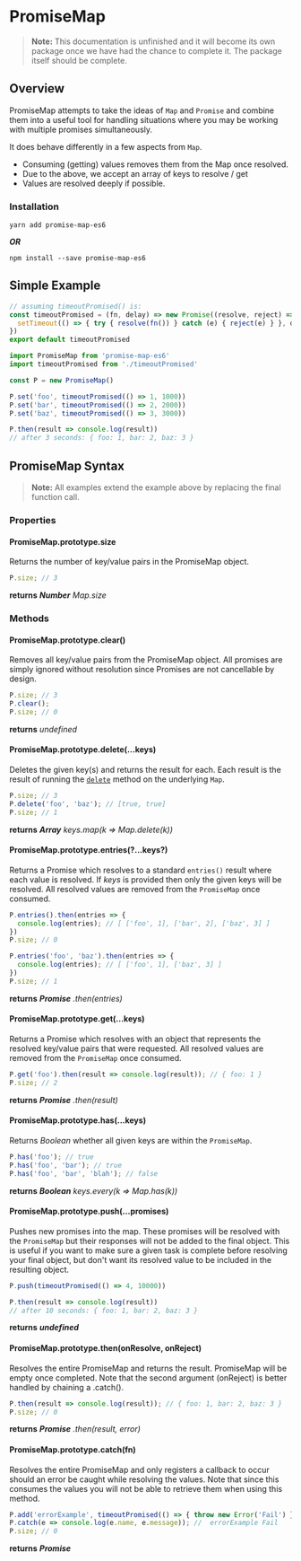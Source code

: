 # PromiseMap

> **Note:** This documentation is unfinished and it will become its own package
> once we have had the chance to complete it.  The package itself should be complete.

## Overview

PromiseMap attempts to take the ideas of `Map` and `Promise` and combine them 
into a useful tool for handling situations where you may be working with multiple 
promises simultaneously.

It does behave differently in a few aspects from `Map`.

  - Consuming (getting) values removes them from the Map once resolved.
  - Due to the above, we accept an array of keys to resolve / get
  - Values are resolved deeply if possible.

### Installation

```
yarn add promise-map-es6
```

***OR***

```
npm install --save promise-map-es6
```

## Simple Example

```javascript
// assuming timeoutPromised() is:
const timeoutPromised = (fn, delay) => new Promise((resolve, reject) => {
  setTimeout(() => { try { resolve(fn()) } catch (e) { reject(e) } }, delay)
})
export default timeoutPromised
```

```javascript
import PromiseMap from 'promise-map-es6'
import timeoutPromised from './timeoutPromised'

const P = new PromiseMap()

P.set('foo', timeoutPromised(() => 1, 1000))
P.set('bar', timeoutPromised(() => 2, 2000))
P.set('baz', timeoutPromised(() => 3, 3000))

P.then(result => console.log(result))
// after 3 seconds: { foo: 1, bar: 2, baz: 3 }
```

## PromiseMap Syntax

> **Note:** All examples extend the example above by replacing the final function call.

### Properties

#### PromiseMap.prototype.size

Returns the number of key/value pairs in the PromiseMap object.

```js
P.size; // 3
```

**returns** ***Number*** *Map.size*
### Methods


#### PromiseMap.prototype.clear()

Removes all key/value pairs from the PromiseMap object.  All promises are simply 
ignored without resolution since Promises are not cancellable by design.

```js
P.size; // 3
P.clear();
P.size; // 0
```

**returns** _undefined_

#### PromiseMap.prototype.delete(...keys)

Deletes the given key(s) and returns the result for each.  Each result is the 
result of running the [`delete`](https://developer.mozilla.org/en-US/docs/Web/JavaScript/Reference/Global_Objects/Map/delete) 
method on the underlying `Map`.

```js
P.size; // 3
P.delete('foo', 'baz'); // [true, true]
P.size; // 1
```

**returns** ***Array*** *keys.map(k => Map.delete(k))*

#### PromiseMap.prototype.entries(?...keys?)

Returns a Promise which resolves to a standard `entries()` result where each value 
is resolved.  If *keys* is provided then only the given keys will be resolved.  All 
resolved values are removed from the `PromiseMap` once consumed.

```js
P.entries().then(entries => {
  console.log(entries); // [ ['foo', 1], ['bar', 2], ['baz', 3] ]
})
P.size; // 0
```

```js
P.entries('foo', 'baz').then(entries => {
  console.log(entries); // [ ['foo', 1], ['baz', 3] ]
})
P.size; // 1
```

**returns** ***Promise*** *.then(entries)*

#### PromiseMap.prototype.get(...keys)

Returns a Promise which resolves with an object that represents the resolved key/value pairs 
that were requested.  All resolved values are removed from the `PromiseMap` once consumed.

```js
P.get('foo').then(result => console.log(result)); // { foo: 1 }
P.size; // 2
```

**returns** ***Promise*** *.then(result)*

#### PromiseMap.prototype.has(...keys)

Returns _Boolean_ whether all given keys are within the `PromiseMap`. 

```js
P.has('foo'); // true
P.has('foo', 'bar'); // true
P.has('foo', 'bar', 'blah'); // false
```

**returns** ***Boolean*** *keys.every(k => Map.has(k))*


#### PromiseMap.prototype.push(...promises)

Pushes new promises into the map.  These promises will be resolved with the `PromiseMap` but 
their responses will not be added to the final object.  This is useful if you want to make 
sure a given task is complete before resolving your final object, but don't want its resolved 
value to be included in the resulting object.

```js
P.push(timeoutPromised(() => 4, 10000))

P.then(result => console.log(result))
// after 10 seconds: { foo: 1, bar: 2, baz: 3 }
```

**returns** ***undefined***


#### PromiseMap.prototype.then(onResolve, onReject)

Resolves the entire PromiseMap and returns the result.  PromiseMap will be empty once completed. 
Note that the second argument (onReject) is better handled by chaining a .catch().

```js
P.then(result => console.log(result)); // { foo: 1, bar: 2, baz: 3 }
P.size; // 0
```
**returns** ***Promise*** *.then(result, error)*

#### PromiseMap.prototype.catch(fn)

Resolves the entire PromiseMap and only registers a callback to occur should an error be 
caught while resolving the values.  Note that since this consumes the values you will not 
be able to retrieve them when using this method.

```js
P.add('errorExample', timeoutPromised(() => { throw new Error('Fail') }))
P.catch(e => console.log(e.name, e.message)); //  errorExample Fail
P.size; // 0
```

**returns** ***Promise***